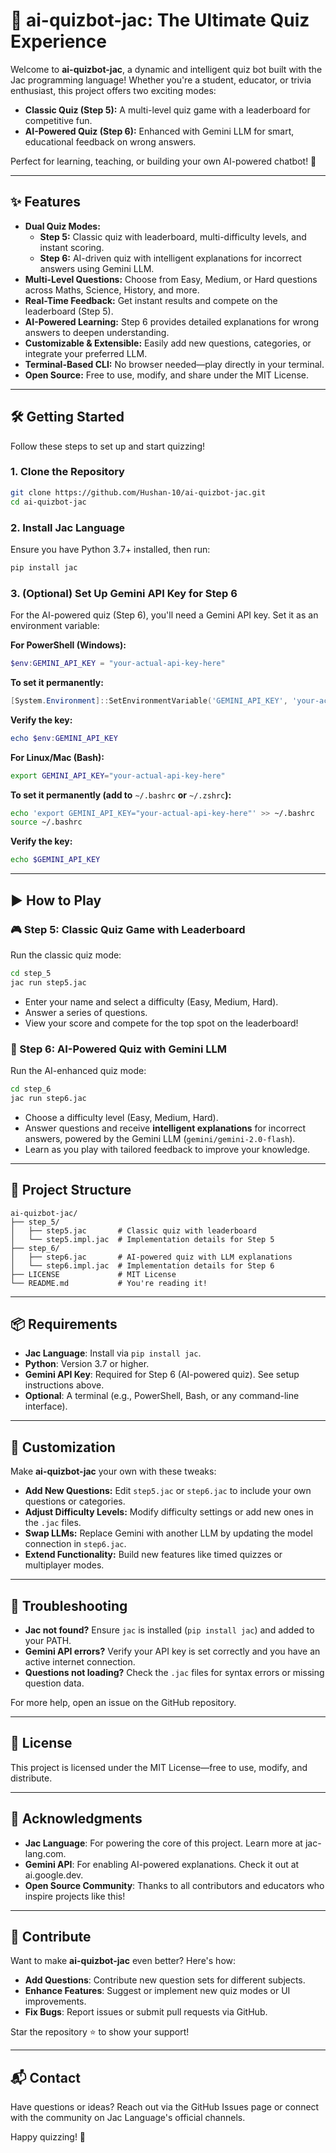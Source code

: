 # 🤖 ai-quizbot-jac: The Ultimate Quiz Experience

Welcome to **ai-quizbot-jac**, a dynamic and intelligent quiz bot built with the Jac programming language! Whether you're a student, educator, or trivia enthusiast, this project offers two exciting modes:

- **Classic Quiz (Step 5):** A multi-level quiz game with a leaderboard for competitive fun.
- **AI-Powered Quiz (Step 6):** Enhanced with Gemini LLM for smart, educational feedback on wrong answers.

Perfect for learning, teaching, or building your own AI-powered chatbot! 🚀

---

## ✨ Features

- **Dual Quiz Modes:**
  - **Step 5:** Classic quiz with leaderboard, multi-difficulty levels, and instant scoring.
  - **Step 6:** AI-driven quiz with intelligent explanations for incorrect answers using Gemini LLM.
- **Multi-Level Questions:** Choose from Easy, Medium, or Hard questions across Maths, Science, History, and more.
- **Real-Time Feedback:** Get instant results and compete on the leaderboard (Step 5).
- **AI-Powered Learning:** Step 6 provides detailed explanations for wrong answers to deepen understanding.
- **Customizable & Extensible:** Easily add new questions, categories, or integrate your preferred LLM.
- **Terminal-Based CLI:** No browser needed—play directly in your terminal.
- **Open Source:** Free to use, modify, and share under the MIT License.

---

## 🛠️ Getting Started

Follow these steps to set up and start quizzing!

### 1. Clone the Repository

```bash
git clone https://github.com/Hushan-10/ai-quizbot-jac.git
cd ai-quizbot-jac
```

### 2. Install Jac Language

Ensure you have Python 3.7+ installed, then run:

```bash
pip install jac
```

### 3. (Optional) Set Up Gemini API Key for Step 6

For the AI-powered quiz (Step 6), you'll need a Gemini API key. Set it as an environment variable:

**For PowerShell (Windows):**

```powershell
$env:GEMINI_API_KEY = "your-actual-api-key-here"
```

**To set it permanently:**

```powershell
[System.Environment]::SetEnvironmentVariable('GEMINI_API_KEY', 'your-actual-api-key-here', 'User')
```

**Verify the key:**

```powershell
echo $env:GEMINI_API_KEY
```

**For Linux/Mac (Bash):**

```bash
export GEMINI_API_KEY="your-actual-api-key-here"
```

**To set it permanently (add to** `~/.bashrc` **or** `~/.zshrc`**):**

```bash
echo 'export GEMINI_API_KEY="your-actual-api-key-here"' >> ~/.bashrc
source ~/.bashrc
```

**Verify the key:**

```bash
echo $GEMINI_API_KEY
```

---

## ▶️ How to Play

### 🎮 Step 5: Classic Quiz Game with Leaderboard

Run the classic quiz mode:

```bash
cd step_5
jac run step5.jac
```

- Enter your name and select a difficulty (Easy, Medium, Hard).
- Answer a series of questions.
- View your score and compete for the top spot on the leaderboard!

### 🧠 Step 6: AI-Powered Quiz with Gemini LLM

Run the AI-enhanced quiz mode:

```bash
cd step_6
jac run step6.jac
```

- Choose a difficulty level (Easy, Medium, Hard).
- Answer questions and receive **intelligent explanations** for incorrect answers, powered by the Gemini LLM (`gemini/gemini-2.0-flash`).
- Learn as you play with tailored feedback to improve your knowledge.

---

## 📁 Project Structure

```
ai-quizbot-jac/
├── step_5/
│   ├── step5.jac       # Classic quiz with leaderboard
│   └── step5.impl.jac  # Implementation details for Step 5
├── step_6/
│   ├── step6.jac       # AI-powered quiz with LLM explanations
│   └── step6.impl.jac  # Implementation details for Step 6
├── LICENSE             # MIT License
└── README.md           # You're reading it!
```

---

## 📦 Requirements

- **Jac Language**: Install via `pip install jac`.
- **Python**: Version 3.7 or higher.
- **Gemini API Key**: Required for Step 6 (AI-powered quiz). See setup instructions above.
- **Optional**: A terminal (e.g., PowerShell, Bash, or any command-line interface).

---

## 🔧 Customization

Make **ai-quizbot-jac** your own with these tweaks:

- **Add New Questions:** Edit `step5.jac` or `step6.jac` to include your own questions or categories.
- **Adjust Difficulty Levels:** Modify difficulty settings or add new ones in the `.jac` files.
- **Swap LLMs:** Replace Gemini with another LLM by updating the model connection in `step6.jac`.
- **Extend Functionality:** Build new features like timed quizzes or multiplayer modes.

---

## 🐛 Troubleshooting

- **Jac not found?** Ensure `jac` is installed (`pip install jac`) and added to your PATH.
- **Gemini API errors?** Verify your API key is set correctly and you have an active internet connection.
- **Questions not loading?** Check the `.jac` files for syntax errors or missing question data.

For more help, open an issue on the GitHub repository.

---

## 📜 License

This project is licensed under the MIT License—free to use, modify, and distribute.

---

## 🙏 Acknowledgments

- **Jac Language**: For powering the core of this project. Learn more at jac-lang.com.
- **Gemini API**: For enabling AI-powered explanations. Check it out at ai.google.dev.
- **Open Source Community**: Thanks to all contributors and educators who inspire projects like this!

---

## 🌟 Contribute

Want to make **ai-quizbot-jac** even better? Here's how:

- **Add Questions**: Contribute new question sets for different subjects.
- **Enhance Features**: Suggest or implement new quiz modes or UI improvements.
- **Fix Bugs**: Report issues or submit pull requests via GitHub.

Star the repository ⭐ to show your support!

---

## 📬 Contact

Have questions or ideas? Reach out via the GitHub Issues page or connect with the community on Jac Language's official channels.

Happy quizzing! 🎉